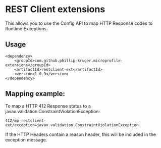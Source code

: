 # REST Client extensions

This allows you to use the Config API to map HTTP Response codes to Runtime Exceptions.

## Usage

    <dependency>
        <groupId>com.github.phillip-kruger.microprofile-extensions</groupId>
        <artifactId>restclient-ext</artifactId>
        <version>1.0.9</version>
    </dependency>

## Mapping example:

To map a HTTP 412 Response status to a javax.validation.ConstraintViolationException:

    412/mp-restclient-ext/exception=javax.validation.ConstraintViolationException

If the HTTP Headers contain a reason header, this will be included in the exception message.